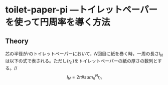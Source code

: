 # toilet-paper-pi ―トイレットペーパーを使って円周率を導く方法
## Theory
芯の半径が$r$のトイレットペーパーにおいて，$N$回目に紙を巻く時，一周の長さ$l_N$は以下の式で表される。ただし$\{r_n\}$をトイレットペーパーの紙の厚さの数列とする。//
$$l_N = 2 \pi ¥sum^N_n r_n$$
